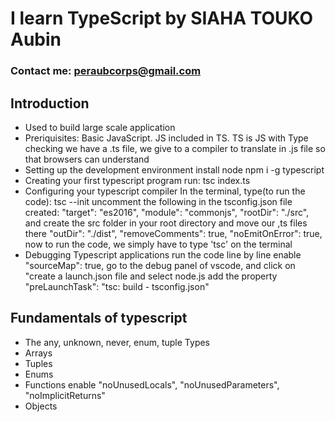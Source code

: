# I learn TypeScript by SIAHA TOUKO Aubin

### Contact me: peraubcorps@gmail.com

## Introduction

- Used to build large scale application
- Preriquisites: Basic JavaScript. JS included in TS.
  TS is JS with Type checking
  we have a .ts file, we give to a compiler to translate in .js file so that browsers can understand
- Setting up the development environment
  install node
  npm i -g typescript <!--this is to install the compiler tsc //tsc -v  -->
- Creating your first typescript program
  run: tsc index.ts
- Configuring your typescript compiler
  In the terminal, type(to run the code): tsc --init
  uncomment the following in the tsconfig.json file created:
  "target": "es2016",
  "module": "commonjs",
  "rootDir": "./src", and create the src folder in your root directory and move our ,ts files there
  "outDir": "./dist",
  "removeComments": true,
  "noEmitOnError": true,
  now to run the code, we simply have to type 'tsc' on the terminal
- Debugging Typescript applications
  run the code line by line enable "sourceMap": true,
  go to the debug panel of vscode, and click on "create a launch.json file and select node.js
  add the property "preLaunchTask": "tsc: build - tsconfig.json"

## Fundamentals of typescript

- The any, unknown, never, enum, tuple Types
- Arrays
- Tuples
- Enums
- Functions
  enable "noUnusedLocals", "noUnusedParameters", "noImplicitReturns"
- Objects
